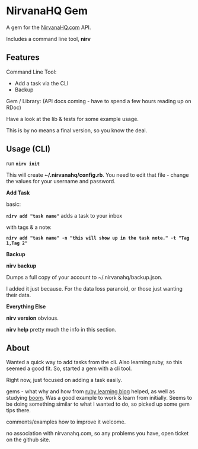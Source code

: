 NirvanaHQ Gem
=============

A gem for the [NirvanaHQ.com](http://nirvanahq.com) API. 

Includes a command line tool, **nirv**

Features
--------

Command Line Tool: 

* Add a task via the CLI
* Backup

Gem / Library: (API docs coming - have to spend a few hours reading up on RDoc)

Have a look at the lib & tests for some example usage. 

This is by no means a final version, so you know the deal. 


Usage (CLI)
-----------

run **`nirv init`**

This will create **~/.nirvanahq/config.rb**. You need to edit that file - change the values for your username and password.

**Add Task**

basic: 

**`nirv add "task name"`** adds a task to your inbox  

with tags & a note:

**`nirv add "task name" -n "this will show up in the task note." -t "Tag 1,Tag 2"`**  

**Backup**

**nirv backup**

Dumps a full copy of your account to ~/.nirvanahq/backup.json. 

I added it just because. For the data loss paranoid, or those just wanting their data.

**Everything Else**

**nirv version** obvious.

**nirv help** pretty much the info in this section. 


About
-----

Wanted a quick way to add tasks from the cli. Also learning ruby, so this seemed a good fit. So, started a gem with a cli tool.

Right now, just focused on adding a task easily. 

gems - what why and how from [ruby learning blog](http://rubylearning.com/blog/2010/12/14/ruby-gems-%E2%80%94-what-why-and-how/) helped, as well as studying  [boom](https://github.com/holman/boom). Was a good example to work & learn from initially. Seems to be doing something similar to what I wanted to do, so picked up some gem tips there. 

comments/examples how to improve it welcome.

no association with nirvanahq.com, so any problems you have, open ticket on the github site. 
